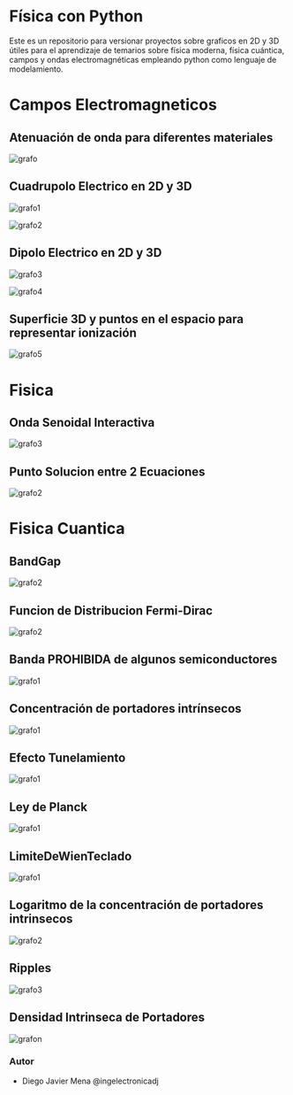 # Física con Python
Este es un repositorio para versionar proyectos sobre graficos en 2D y 3D útiles para el aprendizaje de temarios sobre física moderna, física cuántica, campos y ondas electromagnéticas empleando python como lenguaje de modelamiento.  

# Campos Electromagneticos
## Atenuación de onda para diferentes materiales
![grafo](https://github.com/ingelectronicadj/FisicaConPython/blob/master/camposElectromagneticos/Atenuacion%20de%20Onda/LongitudDeOnda.png?raw=true "grafo")

## Cuadrupolo Electrico en 2D y 3D
![grafo1](https://github.com/ingelectronicadj/FisicaConPython/blob/master/camposElectromagneticos/Cuadrupolo/cuadrupolo2D.png?raw=true "grafo1")

![grafo2](https://github.com/ingelectronicadj/FisicaConPython/blob/master/camposElectromagneticos/Cuadrupolo/cuadrupolo3D.png?raw=true "grafo2")

## Dipolo Electrico en 2D y 3D
![grafo3](https://github.com/ingelectronicadj/FisicaConPython/blob/master/camposElectromagneticos/Dipolo%20Electrico/dipolo2D.png?raw=true "grafo3")

![grafo4](https://github.com/ingelectronicadj/FisicaConPython/blob/master/camposElectromagneticos/Dipolo%20Electrico/dipolo3D.png?raw=true "grafo4")

## Superficie 3D y puntos en el espacio para representar ionización
![grafo5](https://github.com/ingelectronicadj/FisicaConPython/blob/master/camposElectromagneticos/Ionizacion/salidaGrafica.png?raw=true "grafo5")

# Fisica 
## Onda Senoidal Interactiva
![grafo3](https://github.com/ingelectronicadj/FisicaConPython/blob/master/Fisica/OndaSenoidal/salidaGrafica.png?raw=true "grafo3")

## Punto Solucion entre 2 Ecuaciones
![grafo2](https://github.com/ingelectronicadj/FisicaConPython/blob/master/Fisica/PuntoSolucionEntre2Ecuaciones/salidaGrafica.png?raw=true "grafo2")

# Fisica Cuantica 
## BandGap
![grafo2](https://github.com/ingelectronicadj/FisicaConPython/blob/master/FisicaCuantica/BandGap/interactivaTeclado.png?raw=true "grafo2")

## Funcion de Distribucion Fermi-Dirac
![grafo2](https://github.com/ingelectronicadj/FisicaConPython/blob/master/FisicaCuantica/distribucionDeFermi/Fermi-Dirac.png?raw=true "grafo2")

## Banda PROHIBIDA de algunos semiconductores
![grafo1](https://github.com/ingelectronicadj/FisicaConPython/blob/master/FisicaCuantica/Banda%20prohibida%20de%20algunos%20semiconductores/salidaGrafica.png?raw=true "grafo1")

## Concentración de portadores intrínsecos
![grafo1](https://github.com/ingelectronicadj/FisicaConPython/blob/master/FisicaCuantica/Concentracion%20de%20portadores%20intrinsecos/salidaGrafica.png?raw=true "grafo1")

## Efecto Tunelamiento
![grafo1](https://github.com/ingelectronicadj/FisicaConPython/blob/master/FisicaCuantica/Efecto%20Tunelamiento/salidaGrafica.png?raw=true "grafo1")

## Ley de Planck
![grafo1](https://github.com/ingelectronicadj/FisicaConPython/blob/master/FisicaCuantica/Ley%20de%20Planck/salidaGrafica.png?raw=true "grafo1")

## LimiteDeWienTeclado
![grafo1](https://github.com/ingelectronicadj/FisicaConPython/blob/master/FisicaCuantica/LimiteDeWienTeclado/salidaGrafica.png?raw=true "grafo1")

## Logaritmo de la concentración de portadores intrinsecos
![grafo2](https://github.com/ingelectronicadj/FisicaConPython/blob/master/FisicaCuantica/Logaritmo%20de%20la%20concentracion%20de%20portadores%20intrinsecos/salidaGrafica.png?raw=true "grafo2")

## Ripples
![grafo3](https://github.com/ingelectronicadj/FisicaConPython/blob/master/FisicaCuantica/Ripples/salidaGrafica.png?raw=true "grafo3")

## Densidad Intrinseca de Portadores
![grafon](https://github.com/ingelectronicadj/FisicaConPython/blob/master/FisicaCuantica/densidadDePortadores/portadores.png?raw=true "grafon")

### Autor 
* Diego Javier Mena @ingelectronicadj 
